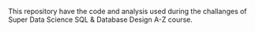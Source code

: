 This repository have the code and analysis used during the challanges of Super Data Science SQL & Database Design A-Z course.

